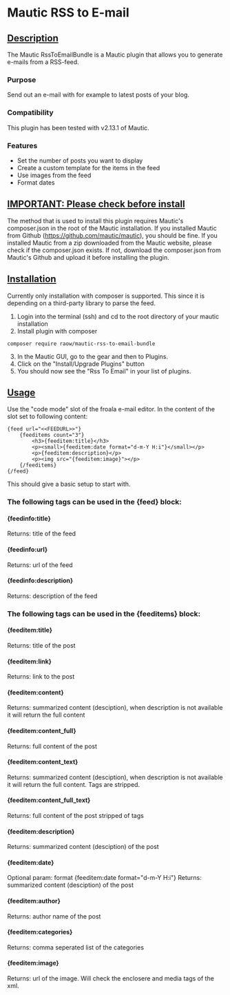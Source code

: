 # Mautic RSS to E-mail

## [Description](id:description)
The Mautic RssToEmailBundle is a Mautic plugin that allows you to generate e-mails from a RSS-feed.

### Purpose
Send out an e-mail with for example to latest posts of your blog.

### Compatibility
This plugin has been tested with v2.13.1 of Mautic.

### Features
 * Set the number of posts you want to display
 * Create a custom template for the items in the feed
 * Use images from the feed
 * Format dates

## [IMPORTANT: Please check before install](id:pre-installation)
The method that is used to install this plugin requires Mautic's composer.json in the root of the Mautic installation. If you installed Mautic from Github (https://github.com/mautic/mautic), you should be fine. If you installed Mautic from a zip downloaded from the Mautic website, please check if the composer.json exists. If not, download the composer.json from Mautic's Github and upload it before installing the plugin.

## [Installation](id:installation)
Currently only installation with composer is supported. This since it is depending on a third-party library to parse the feed.

1. Login into the terminal (ssh) and cd to the root directory of your mautic installation
2. Install plugin with composer
```
composer require raow/mautic-rss-to-email-bundle
```

3. In the Mautic GUI, go to the gear and then to Plugins.
4. Click on the "Install/Upgrade Plugins" button
5. You should now see the "Rss To Email" in your list of plugins.

## [Usage](id:usage)
Use the "code mode" slot of the froala e-mail editor. In the content of the slot set to following content:

```
{feed url="<<FEEDURL>>"}
    {feeditems count="3"}
        <h3>{feeditem:title}</h3>
        <p><small>{feeditem:date format="d-m-Y H:i"}</small></p>
        <p>{feeditem:description}</p>
        <p><img src="{feeditem:image}"></p>
    {/feeditems}
{/feed}
```

This should give a basic setup to start with.

### The following tags can be used in the {feed} block:

#### {feedinfo:title}
Returns: title of the feed

#### {feedinfo:url}
Returns: url of the feed

#### {feedinfo:description}
Returns: description of the feed


### The following tags can be used in the {feeditems} block:

#### {feeditem:title}
Returns: title of the post

#### {feeditem:link}
Returns: link to the post

#### {feeditem:content}
Returns: summarized content (desciption), when description is not available it will return the full content

#### {feeditem:content_full}
Returns: full content of the post

#### {feeditem:content_text}
Returns: summarized content (desciption), when description is not available it will return the full content. Tags are stripped.

#### {feeditem:content_full_text}
Returns: full content of the post stripped of tags

#### {feeditem:description}
Returns: summarized content (desciption) of the post

#### {feeditem:date}
Optional param: format {feeditem:date format="d-m-Y H:i"}
Returns: summarized content (desciption) of the post

#### {feeditem:author}
Returns: author name of the post

#### {feeditem:categories}
Returns: comma seperated list of the categories

#### {feeditem:image}
Returns: url of the image. Will check the enclosere and media tags of the xml.
